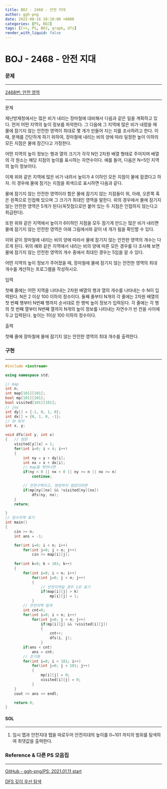 ```yaml
---
title: BOJ - 2468 - 안전 지대
author: ggh-png
date: 2022-08-16 10:10:00 +0800
categories: [PS, BOJ]
tags: [C++, PS, BOJ, graph, dfs]
render_with_liquid: false
---
```

# BOJ - 2468 - 안전 지대

### 문제

---

[2468번: 안전 영역](https://www.acmicpc.net/problem/2468)

---

문제

재난방재청에서는 많은 비가 내리는 장마철에 대비해서 다음과 같은 일을 계획하고 있다. 먼저 어떤 지역의 높이 정보를 파악한다. 그 다음에 그 지역에 많은 비가 내렸을 때 물에 잠기지 않는 안전한 영역이 최대로 몇 개가 만들어 지는 지를 조사하려고 한다. 이때, 문제를 간단하게 하기 위하여, 장마철에 내리는 비의 양에 따라 일정한 높이 이하의 모든 지점은 물에 잠긴다고 가정한다.

어떤 지역의 높이 정보는 행과 열의 크기가 각각 N인 2차원 배열 형태로 주어지며 배열의 각 원소는 해당 지점의 높이를 표시하는 자연수이다. 예를 들어, 다음은 N=5인 지역의 높이 정보이다.

이제 위와 같은 지역에 많은 비가 내려서 높이가 4 이하인 모든 지점이 물에 잠겼다고 하자. 이 경우에 물에 잠기는 지점을 회색으로 표시하면 다음과 같다.

물에 잠기지 않는 안전한 영역이라 함은 물에 잠기지 않는 지점들이 위, 아래, 오른쪽 혹은 왼쪽으로 인접해 있으며 그 크기가 최대인 영역을 말한다. 위의 경우에서 물에 잠기지 않는 안전한 영역은 5개가 된다(꼭짓점으로만 붙어 있는 두 지점은 인접하지 않는다고 취급한다).

또한 위와 같은 지역에서 높이가 6이하인 지점을 모두 잠기게 만드는 많은 비가 내리면 물에 잠기지 않는 안전한 영역은 아래 그림에서와 같이 네 개가 됨을 확인할 수 있다.

이와 같이 장마철에 내리는 비의 양에 따라서 물에 잠기지 않는 안전한 영역의 개수는 다르게 된다. 위의 예와 같은 지역에서 내리는 비의 양에 따른 모든 경우를 다 조사해 보면 물에 잠기지 않는 안전한 영역의 개수 중에서 최대인 경우는 5임을 알 수 있다.

어떤 지역의 높이 정보가 주어졌을 때, 장마철에 물에 잠기지 않는 안전한 영역의 최대 개수를 계산하는 프로그램을 작성하시오.

입력

첫째 줄에는 어떤 지역을 나타내는 2차원 배열의 행과 열의 개수를 나타내는 수 N이 입력된다. N은 2 이상 100 이하의 정수이다. 둘째 줄부터 N개의 각 줄에는 2차원 배열의 첫 번째 행부터 N번째 행까지 순서대로 한 행씩 높이 정보가 입력된다. 각 줄에는 각 행의 첫 번째 열부터 N번째 열까지 N개의 높이 정보를 나타내는 자연수가 빈 칸을 사이에 두고 입력된다. 높이는 1이상 100 이하의 정수이다.

출력

첫째 줄에 장마철에 물에 잠기지 않는 안전한 영역의 최대 개수를 출력한다.

### 구현

---

```cpp
#include <iostream>

using namespace std;

// map 
int n;
int map[101][101];
bool mp[101][101];
bool visited[101][101];
// joy
int dy[] = {-1, 0, 1, 0};
int dx[] = {0, 1, 0, -1};
// 현 위치 
int x, y;

void dfs(int y, int x)
{   // 방문
    visited[y][x] = 1;
    for(int i=0; i < 4; i++)
    {
        int ny = y + dy[i];
        int nx = x + dx[i];
        // map을 벗어나면
        if(ny < 0 || nx < 0 || ny >= n || nx >= n)
            continue;

        // 안전구역이고, 방문하지 않았더라면 
        if(mp[ny][nx] && !visited[ny][nx])
            dfs(ny, nx);
    }
    return;

}
// 침수지역 표기 
int main()
{
    cin >> n;
    int ans = -1;

    for(int i=0; i < n; i++)
        for(int j=0; j < n; j++)
            cin >> map[i][j];
        
    for(int k=0; k < 101; k++)
    {
        for(int i=0; i < n; i++)
            for(int j=0; j < n; j++)
            {
                // 안전지역일 경우 1로 표기 
                if(map[i][j] > k)
                    mp[i][j] = 1;
            }
        // 안전지역 탐색
        int cnt=0;
        for(int i=0; i < n; i++)
            for(int j=0; j < n; j++)
                if(mp[i][j] && !visited[i][j])
                {
                    cnt++;
                    dfs(i, j);
                }
        if(ans < cnt)
            ans = cnt;
        // 초기화
        for(int i=0; i < 101; i++)
            for(int j=0; j < 101; j++)
            {
                mp[i][j] = 0;
                visited[i][j] = 0;
            }
    } 
    cout << ans << endl;

    return 0;
}
```

#### SOL

---

1. 임시 맵과 안전지대 맵을 따로두어 안전지대의 높이를 0~101 까지의 범위를 탐색하여 최댓값을 출력한다.

### Reference & 다른 PS 모음집

---

[GitHub - ggh-png/PS: 2021.01.11 start](https://github.com/ggh-png/PS)

[DFS 깊이 우선 탐색](https://ggh-png.github.io/posts/dfs/)